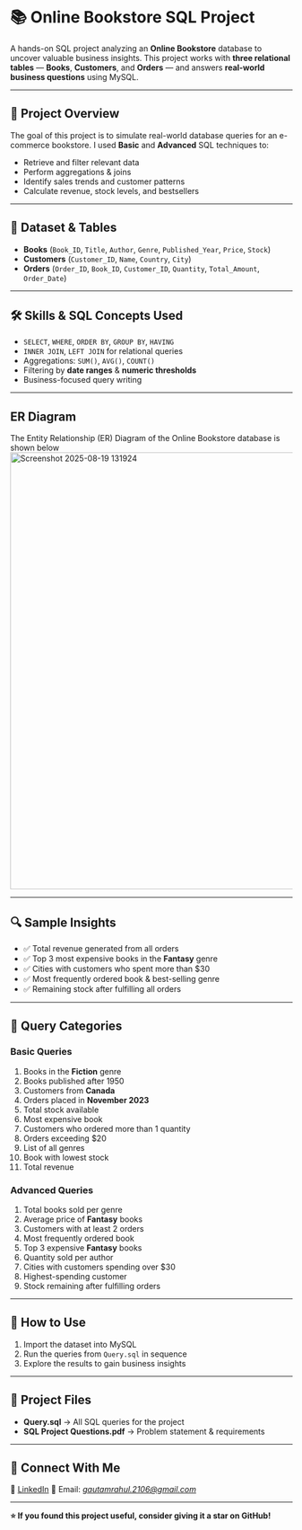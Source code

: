 
# 📚 Online Bookstore SQL Project

A hands-on SQL project analyzing an **Online Bookstore** database to uncover valuable business insights.
This project works with **three relational tables** — **Books**, **Customers**, and **Orders** — and answers **real-world business questions** using MySQL.

---
## 🚀 Project Overview

The goal of this project is to simulate real-world database queries for an e-commerce bookstore.
I used **Basic** and **Advanced** SQL techniques to:

* Retrieve and filter relevant data
* Perform aggregations & joins
* Identify sales trends and customer patterns
* Calculate revenue, stock levels, and bestsellers

---

## 📂 Dataset & Tables

* **Books** (`Book_ID`, `Title`, `Author`, `Genre`, `Published_Year`, `Price`, `Stock`)
* **Customers** (`Customer_ID`, `Name`, `Country`, `City`)
* **Orders** (`Order_ID`, `Book_ID`, `Customer_ID`, `Quantity`, `Total_Amount`, `Order_Date`)

---

## 🛠 Skills & SQL Concepts Used

* `SELECT`, `WHERE`, `ORDER BY`, `GROUP BY`, `HAVING`
* `INNER JOIN`, `LEFT JOIN` for relational queries
* Aggregations: `SUM()`, `AVG()`, `COUNT()`
* Filtering by **date ranges** & **numeric thresholds**
* Business-focused query writing

---

## ER Diagram

The Entity Relationship (ER) Diagram of the Online Bookstore database is shown below
<img width="1248" height="778" alt="Screenshot 2025-08-19 131924" src="https://github.com/user-attachments/assets/3664af7c-cfd2-4d79-ae69-bf393fba34ae" />

---

## 🔍 Sample Insights

* ✅ Total revenue generated from all orders
* ✅ Top 3 most expensive books in the **Fantasy** genre
* ✅ Cities with customers who spent more than \$30
* ✅ Most frequently ordered book & best-selling genre
* ✅ Remaining stock after fulfilling all orders

---

## 📑 Query Categories

### **Basic Queries**

1. Books in the **Fiction** genre
2. Books published after 1950
3. Customers from **Canada**
4. Orders placed in **November 2023**
5. Total stock available
6. Most expensive book
7. Customers who ordered more than 1 quantity
8. Orders exceeding \$20
9. List of all genres
10. Book with lowest stock
11. Total revenue

### **Advanced Queries**

1. Total books sold per genre
2. Average price of **Fantasy** books
3. Customers with at least 2 orders
4. Most frequently ordered book
5. Top 3 expensive **Fantasy** books
6. Quantity sold per author
7. Cities with customers spending over \$30
8. Highest-spending customer
9. Stock remaining after fulfilling orders

---

## 📌 How to Use

1. Import the dataset into MySQL
2. Run the queries from `Query.sql` in sequence
3. Explore the results to gain business insights

---

## 📎 Project Files

* **Query.sql** → All SQL queries for the project
* **SQL Project Questions.pdf** → Problem statement & requirements

---

## 📢 Connect With Me

💼 [LinkedIn](https://www.linkedin.com/in/rahul-gautam-5981b5227)
📧 Email: *gautamrahul.2106@gmail.com*

---

**⭐ If you found this project useful, consider giving it a star on GitHub!**
